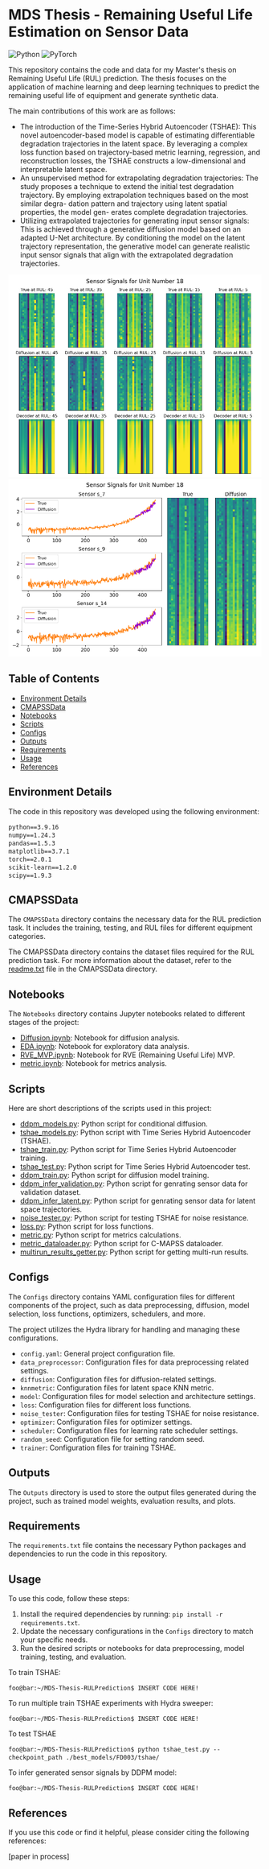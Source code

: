 # MDS Thesis - Remaining Useful Life Estimation on Sensor Data

<img alt="Python" src="https://img.shields.io/badge/python-%2314354C.svg?style=for-the-badge&logo=python&logoColor=white"/> <img alt="PyTorch" src="https://img.shields.io/badge/PyTorch-%23EE4C2C.svg?style=for-the-badge&logo=PyTorch&logoColor=white" />

This repository contains the code and data for my Master's thesis on Remaining Useful Life (RUL) prediction. The thesis focuses on the application of machine learning and deep learning techniques to predict the remaining useful life of equipment and generate synthetic data.

The main contributions of this work are as follows:
- The introduction of the Time-Series Hybrid Autoencoder (TSHAE): This novel autoencoder-based model is capable of estimating differentiable degradation trajectories in the latent space. By leveraging a complex loss function based on trajectory-based metric learning, regression, and reconstruction losses, the TSHAE constructs a low-dimensional and interpretable latent space.
- An unsupervised method for extrapolating degradation trajectories: The
study proposes a technique to extend the initial test degradation trajectory.
By employing extrapolation techniques based on the most similar degra-
dation pattern and trajectory using latent spatial properties, the model gen-
erates complete degradation trajectories. 
- Utilizing extrapolated trajectories for generating input sensor signals: This is achieved through a generative diffusion model based on an adapted U-Net architecture. By conditioning the model on the latent trajectory representation, the generative model can generate realistic input sensor signals that align with the extrapolated degradation trajectories.

<img alt="diffusion prediction" src="./outputs/2023-07-08/16-56-25/sensor_reconstruction/frames/frames_eng_18.png">

<img alt="diffusion prediction" src="./outputs/2023-07-08/16-56-25/sensor_reconstruction/timeseries/frames_eng_18.png">

## Table of Contents

- [Environment Details](#Environment-Details)
- [CMAPSSData](#cmapssdata)
- [Notebooks](#notebooks)
- [Scripts](#scripts)
- [Configs](#configs)
- [Outputs](#outputs)
- [Requirements](#requirements)
- [Usage](#usage)
- [References](#references)


## Environment Details
The code in this repository was developed using the following environment:
```
python==3.9.16
numpy==1.24.3
pandas==1.5.3
matplotlib==3.7.1
torch==2.0.1
scikit-learn==1.2.0
scipy==1.9.3
```

## CMAPSSData

The `CMAPSSData` directory contains the necessary data for the RUL prediction task. It includes the training, testing, and RUL files for different equipment categories.

The CMAPSSData directory contains the dataset files required for the RUL prediction task. 
For more information about the dataset, refer to the [readme.txt](CMAPSSData/readme.txt) file in the CMAPSSData directory.


## Notebooks

The `Notebooks` directory contains Jupyter notebooks related to different stages of the project:


- [Diffusion.ipynb](Diffusion.ipynb): Notebook for diffusion analysis.
- [EDA.ipynb](EDA.ipynb): Notebook for exploratory data analysis.
- [RVE_MVP.ipynb](RVE_MVP.ipynb): Notebook for RVE (Remaining Useful Life) MVP.
- [metric.ipynb](metric.ipynb): Notebook for metrics analysis.


## Scripts


Here are short descriptions of the scripts used in this project:

- [ddpm_models.py](./models/ddpm_models.py): Python script for conditional diffusion.
- [tshae_models.py](./models/tshae_models.py): Python script with Time Series Hybrid Autoencoder (TSHAE).
- [tshae_train.py](tshae_train.py): Python script for Time Series Hybrid Autoencoder training.
- [tshae_test.py](tshae_train.py): Python script for Time Series Hybrid Autoencoder test.
- [ddpm_train.py](ddpm_train.py): Python script for diffusion model training.
- [ddpm_infer_validation.py](ddpm_infer_validation.py): Python script for genrating sensor data for validation dataset.
- [ddpm_infer_latent.py](ddpm_infer_latent.py): Python script for genrating sensor data for latent space trajectories.
- [noise_tester.py](noise_tester.py): Python script for testing TSHAE for noise resistance.
- [loss.py](./utils/loss.py): Python script for loss functions.
- [metric.py](./utils/metric.py): Python script for metrics calculations.
- [metric_dataloader.py](./utils/metric_dataloader.py): Python script for C-MAPSS dataloader.
- [multirun_results_getter.py](multirun_results_getter.py): Python script for getting multi-run results.


## Configs

The `Configs` directory contains YAML configuration files for different components of the project, such as data preprocessing, diffusion, model selection, loss functions, optimizers, schedulers, and more.

The project utilizes the Hydra library for handling and managing these configurations.

- `config.yaml`: General project configuration file.
- `data_preprocessor`: Configuration files for data preprocessing related settings.
- `diffusion`: Configuration files for diffusion-related settings.
- `knnmetric`: Configuration files for latent space KNN metric.
- `model`: Configuration files for model selection and architecture settings.
- `loss`: Configuration files for different loss functions.
- `noise_tester`: Configuration files for testing TSHAE for noise resistance.
- `optimizer`: Configuration files for optimizer settings.
- `scheduler`: Configuration files for learning rate scheduler settings.
- `random_seed`: Configuration file for setting random seed.
- `trainer`: Configuration files for training TSHAE.

## Outputs

The `Outputs` directory is used to store the output files generated during the project, such as trained model weights, evaluation results, and plots.

## Requirements

The `requirements.txt` file contains the necessary Python packages and dependencies to run the code in this repository.

## Usage

To use this code, follow these steps:

1. Install the required dependencies by running: `pip install -r requirements.txt`.
2. Update the necessary configurations in the `Configs` directory to match your specific needs.
3. Run the desired scripts or notebooks for data preprocessing, model training, testing, and evaluation.

To train TSHAE:
```console
foo@bar:~/MDS-Thesis-RULPrediction$ INSERT CODE HERE!
```

To run multiple train TSHAE experiments with Hydra sweeper:

```console
foo@bar:~/MDS-Thesis-RULPrediction$ INSERT CODE HERE!
```

To test TSHAE
```console
foo@bar:~/MDS-Thesis-RULPrediction$ python tshae_test.py --checkpoint_path ./best_models/FD003/tshae/
```

To infer generated sensor signals by DDPM model:
```console
foo@bar:~/MDS-Thesis-RULPrediction$ INSERT CODE HERE!
```


## References

If you use this code or find it helpful, please consider citing the following references:

[paper in process]

